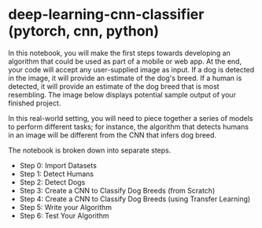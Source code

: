 # deep-learning-cnn-classifier (pytorch, cnn, python)

In this notebook, you will make the first steps towards developing an algorithm that could be used as part of a mobile or web app. At the end, your code will accept any user-supplied image as input. If a dog is detected in the image, it will provide an estimate of the dog's breed. If a human is detected, it will provide an estimate of the dog breed that is most resembling. The image below displays potential sample output of your finished project.

In this real-world setting, you will need to piece together a series of models to perform different tasks; for instance, the algorithm that detects humans in an image will be different from the CNN that infers dog breed.

The notebook is broken down into separate steps.

- Step 0: Import Datasets
- Step 1: Detect Humans
- Step 2: Detect Dogs
- Step 3: Create a CNN to Classify Dog Breeds (from Scratch)
- Step 4: Create a CNN to Classify Dog Breeds (using Transfer Learning)
- Step 5: Write your Algorithm
- Step 6: Test Your Algorithm
